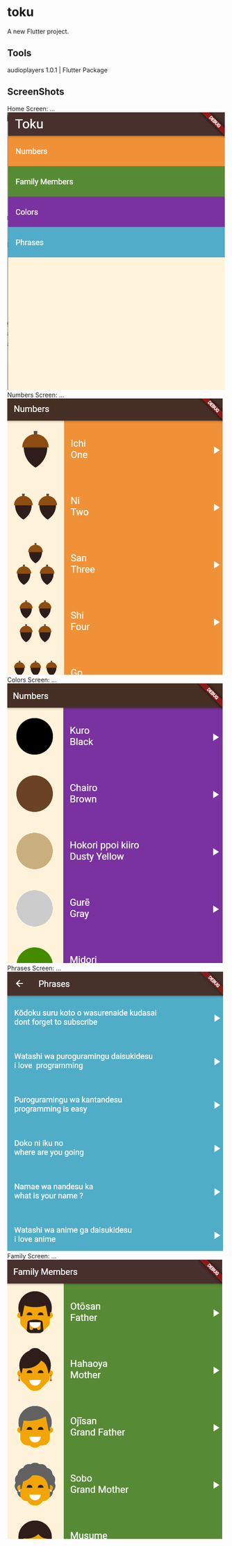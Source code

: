# toku

A new Flutter project.

## Tools

audioplayers 1.0.1  | Flutter Package 

## ScreenShots

Home Screen: ...
![alt text](https://github.com/HasanxElwan/tokuApp/blob/main/screenshots/Screenshot%202022-06-30%20040440.png "")
Numbers Screen: ...
![alt text](https://github.com/HasanxElwan/tokuApp/blob/main/screenshots/Screenshot%202022-06-30%20040540.png "")
Colors Screen: ...
![alt text](https://github.com/HasanxElwan/tokuApp/blob/main/screenshots/Screenshot%202022-06-30%20040623.png "")
Phrases Screen: ...
![alt text](https://github.com/HasanxElwan/tokuApp/blob/main/screenshots/Screenshot%202022-06-30%20040644.png "")
Family Screen: ...
![alt text](https://github.com/HasanxElwan/tokuApp/blob/main/screenshots/Screenshot%202022-06-30%20040559.png "")


